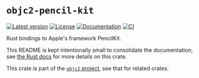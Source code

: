 # `objc2-pencil-kit`

[![Latest version](https://badgen.net/crates/v/objc2-pencil-kit)](https://crates.io/crates/objc2-pencil-kit)
[![License](https://badgen.net/badge/license/MIT/blue)](../LICENSE.txt)
[![Documentation](https://docs.rs/objc2-pencil-kit/badge.svg)](https://docs.rs/objc2-pencil-kit/)
[![CI](https://github.com/madsmtm/objc2/actions/workflows/ci.yml/badge.svg)](https://github.com/madsmtm/objc2/actions/workflows/ci.yml)

Rust bindings to Apple's framework PencilKit.

This README is kept intentionally small to consolidate the documentation, see
[the Rust docs](https://docs.rs/objc2-pencil-kit/) for more details on this crate.

This crate is part of the [`objc2` project](https://github.com/madsmtm/objc2),
see that for related crates.
